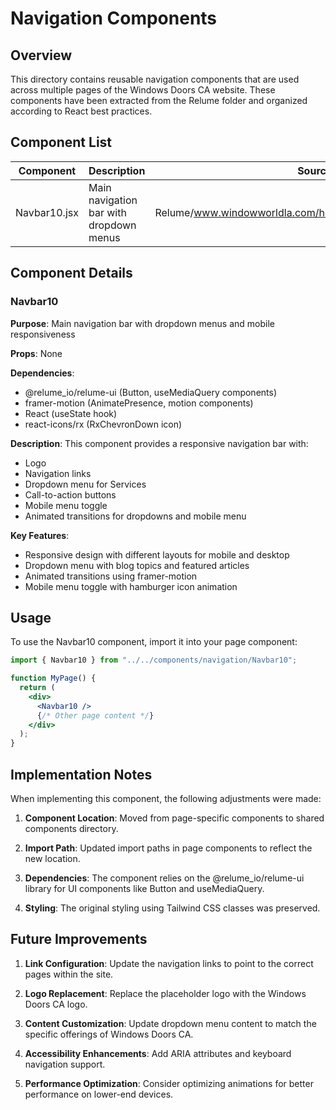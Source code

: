 # Navigation Components

## Overview

This directory contains reusable navigation components that are used across multiple pages of the Windows Doors CA website. These components have been extracted from the Relume folder and organized according to React best practices.

## Component List

| Component | Description | Source |
|-----------|-------------|--------|
| Navbar10.jsx | Main navigation bar with dropdown menus | Relume/www.windowworldla.com/home/components/Navbar10.jsx |

## Component Details

### Navbar10

**Purpose**: Main navigation bar with dropdown menus and mobile responsiveness

**Props**: None

**Dependencies**:
- @relume_io/relume-ui (Button, useMediaQuery components)
- framer-motion (AnimatePresence, motion components)
- React (useState hook)
- react-icons/rx (RxChevronDown icon)

**Description**: This component provides a responsive navigation bar with:
- Logo
- Navigation links
- Dropdown menu for Services
- Call-to-action buttons
- Mobile menu toggle
- Animated transitions for dropdowns and mobile menu

**Key Features**:
- Responsive design with different layouts for mobile and desktop
- Dropdown menu with blog topics and featured articles
- Animated transitions using framer-motion
- Mobile menu toggle with hamburger icon animation

## Usage

To use the Navbar10 component, import it into your page component:

```jsx
import { Navbar10 } from "../../components/navigation/Navbar10";

function MyPage() {
  return (
    <div>
      <Navbar10 />
      {/* Other page content */}
    </div>
  );
}
```

## Implementation Notes

When implementing this component, the following adjustments were made:

1. **Component Location**: Moved from page-specific components to shared components directory.

2. **Import Path**: Updated import paths in page components to reflect the new location.

3. **Dependencies**: The component relies on the @relume_io/relume-ui library for UI components like Button and useMediaQuery.

4. **Styling**: The original styling using Tailwind CSS classes was preserved.

## Future Improvements

1. **Link Configuration**: Update the navigation links to point to the correct pages within the site.

2. **Logo Replacement**: Replace the placeholder logo with the Windows Doors CA logo.

3. **Content Customization**: Update dropdown menu content to match the specific offerings of Windows Doors CA.

4. **Accessibility Enhancements**: Add ARIA attributes and keyboard navigation support.

5. **Performance Optimization**: Consider optimizing animations for better performance on lower-end devices.
